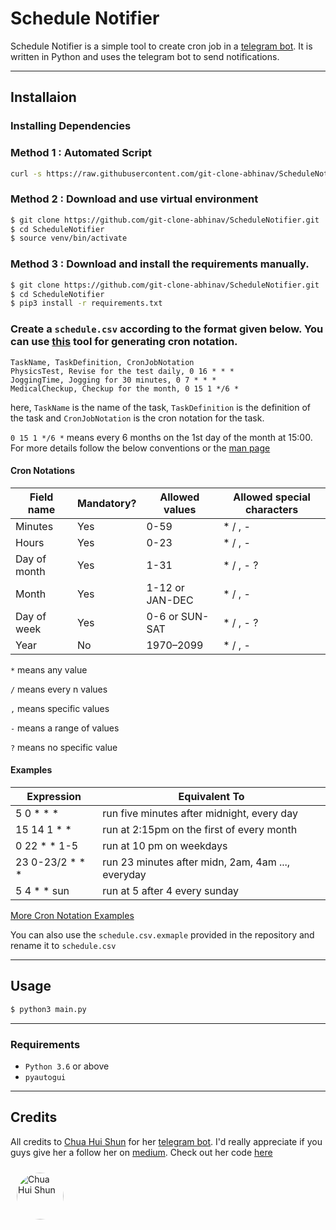 # Schedule Notifier

Schedule Notifier is a simple tool to create cron job in a [telegram bot](https://t.me/cron_telebot). It is written in Python and uses the telegram bot to send notifications.

----

## Installaion
### Installing Dependencies
### Method 1 : Automated Script
```bash
curl -s https://raw.githubusercontent.com/git-clone-abhinav/ScheduleNotifier/master/install.sh | bash
```

### Method 2 : Download and use virtual environment
```bash
$ git clone https://github.com/git-clone-abhinav/ScheduleNotifier.git
$ cd ScheduleNotifier
$ source venv/bin/activate
```

### Method 3 : Download and install the requirements manually.
```bash
$ git clone https://github.com/git-clone-abhinav/ScheduleNotifier.git
$ cd ScheduleNotifier
$ pip3 install -r requirements.txt
```

### Create a `schedule.csv` according to the format given below. You can use [this](https://crontab.guru/) tool for generating cron notation.
```csv
TaskName, TaskDefinition, CronJobNotation
PhysicsTest, Revise for the test daily, 0 16 * * *
JoggingTime, Jogging for 30 minutes, 0 7 * * *
MedicalCheckup, Checkup for the month, 0 15 1 */6 *
```
here, `TaskName` is the name of the task, `TaskDefinition` is the definition of the task and `CronJobNotation` is the cron notation for the task.

`0 15 1 */6 *` means every 6 months on the 1st day of the month at 15:00. For more details follow the below conventions or the [man page](https://crontab.guru/crontab.5.html)

#### Cron Notations
| Field name | Mandatory? | Allowed values | Allowed special characters |
| ---------- | ---------- | -------------- | -------------------------- |
| Minutes | Yes | 0-59 | * / , - |
| Hours | Yes | 0-23 | * / , - |
| Day of month | Yes | 1-31 | * / , - ? |
| Month | Yes | 1-12 or JAN-DEC | * / , - |
| Day of week | Yes | 0-6 or SUN-SAT | * / , - ? |
| Year | No | 1970–2099 | * / , - |

`*` means any value

`/` means every n values

`,` means specific values

`-` means a range of values

`?` means no specific value


#### Examples
| Expression | Equivalent To |
| ---------- | ------------- |
| 5 0 * * * | run five minutes after midnight, every day |
| 15 14 1 * * | run at 2:15pm on the first of every month |
| 0 22 * * 1-5 | run at 10 pm on weekdays |
| 23 0-23/2 * * * | run 23 minutes after midn, 2am, 4am ..., everyday |
| 5 4 * * sun |     run at 5 after 4 every sunday |

[More Cron Notation Examples](https://crontab.guru/examples.html)


You can also use the `schedule.csv.exmaple` provided in the repository and rename it to `schedule.csv`

----

## Usage

```bash
$ python3 main.py
```

----

### Requirements
- `Python 3.6` or above
- `pyautogui`

----

## Credits
 All credits to [Chua Hui Shun](https://github.com/huishun98) for her [telegram bot](https://t.me/cron_telebot). I'd really appreciate if you guys give her a follow her on [medium](https://huishun.medium.com/). Check out her code [here](https://github.com/hsdevelops/rm-bot.git)
 
 <img src="https://avatars.githubusercontent.com/u/25633486?v=4" alt="Chua Hui Shun" style="height: 75px; width: 75px ;border-radius: 50% ;margin: 10px ;"/>